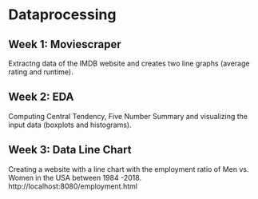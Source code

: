 # Dataprocessing

## Week 1: Moviescraper 
Extractng data of the IMDB website and creates two line graphs (average rating and runtime).

## Week 2: EDA
Computing Central Tendency, Five Number Summary and visualizing the input data (boxplots and histograms). 

## Week 3: Data Line Chart
Creating a website with a line chart with the employment ratio of Men vs. Women in the USA between 1984 -2018.
http://localhost:8080/employment.html
